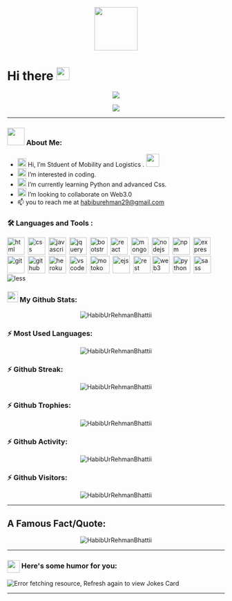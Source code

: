 <div id="header" align="center">
  <img src="https://media.giphy.com/media/gjrYDwbjnK8x36xZIO/giphy.gif" width="100"/>
   

                                                                                                                    
  </div>                                                                                                                 
<h1>
  Hi there
  <img src="https://media.giphy.com/media/hvRJCLFzcasrR4ia7z/giphy.gif" width="30px"/>
</h1>
</div>

<div align="center">
  <p align="center">
  <img src="https://readme-typing-svg.herokuapp.com/?lines=Always+learning+new+things;Student+in+Mobility+And+Logistic;Full+Stack+Web+developer&font=Fira%20Code&center=true&width=440&height=45&color=#fdsa4&vCenter=true&size=22">
</p>
  <img src="https://i.giphy.com/media/3o7abkwfIVAeDT6RSU/giphy.webp" />
</div>

---
### <img src="https://github.com/TheDudeThatCode/TheDudeThatCode/blob/master/Assets/Developer.gif?raw=true" width="40px"> **About Me:**
- <img alt="GIF" src="https://github.com/TheDudeThatCode/TheDudeThatCode/blob/master/Assets/wave.gif?raw=true" width="20px" /> Hi, I’m Stduent of Mobility and Logistics . <img src="https://media.giphy.com/media/WUlplcMpOCEmTGBtBW/giphy.gif" width="30">
- <img alt="GIF" src="https://github.com/TheDudeThatCode/TheDudeThatCode/blob/master/Assets/headbang.gif?raw=true" width="20px" /> I’m interested in coding.
- <img alt="GIF" src="https://github.com/TheDudeThatCode/TheDudeThatCode/blob/master/Assets/happy.gif?raw=true" width="20px" /> I’m currently learning Python and advanced Css.
- <img alt="GIF" src="https://github.com/TheDudeThatCode/TheDudeThatCode/blob/master/Assets/gandalf_parrot.gif?raw=true" width="20px" /> I’m looking to collaborate on Web3.0
- 📫 you to reach me at habiburehman29@gmail.com

### :hammer_and_wrench: Languages and Tools :
<div>
<img src="https://img.icons8.com/color/48/000000/html-5--v1.png" alt="html" width="40" height="40"/>&nbsp;
<img src="https://img.icons8.com/color/48/000000/css3.png" alt="css" width="40" height="40"/>&nbsp;
<img src="https://img.icons8.com/color/48/000000/javascript--v1.png" alt="javascript" width="40" height="40"/>&nbsp;
<img src="https://img.icons8.com/ios-filled/50/000000/jquery.png" alt="jquery" width="40" height="40"/>&nbsp;
<img src="https://img.icons8.com/color/48/000000/bootstrap.png" alt="bootstrap" width="40" height="40"/>&nbsp;
<img src="https://img.icons8.com/color/48/000000/react-native.png" alt="react" width="40" height="40"/>&nbsp;
<img src="https://img.icons8.com/color/48/000000/mongodb.png" alt="mongodb" width="40" height="40"/>&nbsp;
<img src="https://img.icons8.com/color/48/000000/nodejs.png" alt="nodejs" width="40" height="40"/>&nbsp;
<img src="https://img.icons8.com/color/48/000000/npm.png" alt="npm" width="40" height="40"/>&nbsp;
<img src="https://img.icons8.com/color/48/000000/express.png" alt="express" width="40" height="40"/>&nbsp;
<img src="https://img.icons8.com/color/48/000000/git.png" alt="git" width="40" height="40"/>&nbsp;
<img src="https://img.icons8.com/color/48/000000/github--v1.png" alt="github" width="40" height="40"/>&nbsp;
<img src="https://img.icons8.com/color/48/000000/heroku.png" alt="heroku" width="40" height="40"/>&nbsp;
<img src="https://img.icons8.com/color/48/000000/visual-studio-code-2019.png" alt="vscode" width="40" height="40"/>&nbsp;
<img src="https://pbs.twimg.com/media/E7_cC-oXIAAXQ32?format=jpg&name=900x900" alt="motoko" width="45" height="40"/>&nbsp;
<img src="https://pbs.twimg.com/profile_images/2199543684/ejs_400x400.png" alt="ejs" width="40" height="40"/>&nbsp;
<img src="https://img.icons8.com/color/48/000000/rest-api.png" alt="rest" width="40" height="40"/>&nbsp;<img src="https://cdn.thenewstack.io/media/2022/02/aec396cd-screenshot-2022-02-04-at-2.56.57-pm.png" alt="web3" width="40" height="40"/>&nbsp;
<img src="https://img.icons8.com/color/48/000000/python--v1.png" alt="python" width="40" height="40"/>&nbsp;
<img src="https://img.icons8.com/color/48/000000/sass.png" alt="sass" width="40" height="40"/>&nbsp;
<img src="https://img.shields.io/badge/-less-1D365D?style=flat-square&logo=less&logoColor=white" alt="less"/>&nbsp;

 
</div>

### <img src='https://media1.giphy.com/media/du3J3cXyzhj75IOgvA/giphy.gif?cid=ecf05e47x2g034i9pzwtzzsd3xgg2w9nr94t4tflbbgo3008&rid=giphy.gif' width='25px'> My Github Stats:
<div align="center">
<img src="https://finalstate.vercel.app/api?username=HabibUrRehmanBhattii&show_icons=true&theme=radical" alt="HabibUrRehmanBhattii" />
</div>

### :zap: Most Used Languages:
<div align="center">
<img src="https://finalstate.vercel.app/api/top-langs/?username=HabibUrRehmanBhattii&layout=compact&theme=radical&langs_count=10&hide=shell,procfile&show_icons=true" alt="HabibUrRehmanBhattii" />
</div>

### :zap: Github Streak:
<div align="center">
<img src="https://github-readme-streak-stats.herokuapp.com/?user=HabibUrRehmanBhattii&theme=radical" alt="HabibUrRehmanBhattii" />
</div>

### :zap: Github Trophies:
<div align="center">
<img src="https://github-profile-trophy.vercel.app/?username=HabibUrRehmanBhattii&theme=dracula" alt="HabibUrRehmanBhattii" />
</div>

### :zap: Github Activity:
<div align="center">
<img src="https://activity-graph.herokuapp.com/graph?username=HabibUrRehmanBhattii&theme=dracula&area=true" alt="HabibUrRehmanBhattii" />
</div>

### :zap: Github Visitors:
<div align="center">
<img src="https://profile-counter.glitch.me/HabibUrRehmanBhattii/count.svg" alt="HabibUrRehmanBhattii" />
</div>

<hr>

## A Famous Fact/Quote:
<div align="center">
<img src="https://github-readme-quotes.herokuapp.com/quote?theme=radical&animation=grow_out_in" alt="HabibUrRehmanBhattii" />
</div>

<hr>

### <img align ='center' src='https://media2.giphy.com/media/UQDSBzfyiBKvgFcSTw/giphy.gif?cid=ecf05e47p3cd513axbek3f56ti3jzizq8hincw20jauyyfyw&rid=giphy.gif' width ='29px'> Here's some humor for you:
<img src="https://readme-jokes.vercel.app/api/?align=center&theme=radical"  alt="Error fetching resource, Refresh again to view Jokes Card" />

<hr>



